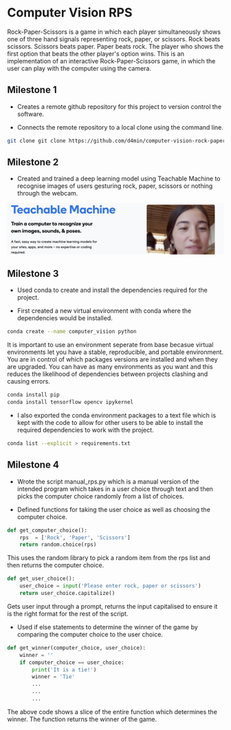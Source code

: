 # Computer Vision RPS

Rock-Paper-Scissors is a game in which each player simultaneously shows one of three hand signals representing rock, paper, or scissors. Rock beats scissors. Scissors beats paper. Paper beats rock. The player who shows the first option that beats the other player's option wins. This is an implementation of an interactive Rock-Paper-Scissors game, in which the user can play with the computer using the camera. 

## Milestone 1 

- Creates a remote github repository for this project to version control the software.

- Connects the remote repository to a local clone using the command line.

```bash
git clone git clone https://github.com/d4min/computer-vision-rock-paper-scissors.git
```

## Milestone 2

- Created and trained a deep learning model using Teachable Machine to recognise images of users gesturing rock, paper, scissors or nothing through the webcam. 

![Screenshot](images/TeachableMachine.png)

## Milestone 3

- Used conda to create and install the dependencies required for the project.

- First created a new virtual environment with conda where the dependencies would be installed. 

```bash
conda create --name computer_vision python
```
It is important to use an environment seperate from base becasue virtual environments let you have a stable, reproducible, and portable environment. You are in control of which packages versions are installed and when they are upgraded. You can have as many environments as you want and this reduces the likelihood of dependencies between projects clashing and causing errors. 

```bash
conda install pip
conda install tensorflow opencv ipykernel
```
- I also exported the conda environment packages to a text file which is kept with the code to allow for other users to be able to install the required dependencies to work with the project.

```bash
conda list --explicit > requirements.txt
```

## Milestone 4

- Wrote the script manual_rps.py which is a manual version of the intended program which takes in a user choice through text and then picks the computer choice randomly from a list of choices. 

- Defined functions for taking the user choice as well as choosing the computer choice. 

```python
def get_computer_choice():
    rps  = ['Rock', 'Paper', 'Scissors']
    return random.choice(rps)
```
This uses the random library to pick a random item from the rps list and then returns the computer choice. 

```python
def get_user_choice():
    user_choice = input('Please enter rock, paper or scissors')
    return user_choice.capitalize()
```
Gets user input through a prompt, returns the input capitalised to ensure it is the right format for the rest of the script. 

- Used if else statements to determine the winner of the game by comparing the computer choice to the user choice. 

```python
def get_winner(computer_choice, user_choice):
    winner = ''
    if computer_choice == user_choice:
        print('It is a tie!')
        winner = 'Tie'
        ...
        ...
        ...
```
The above code shows a slice of the entire function which determines the winner. The function returns the winner of the game. 